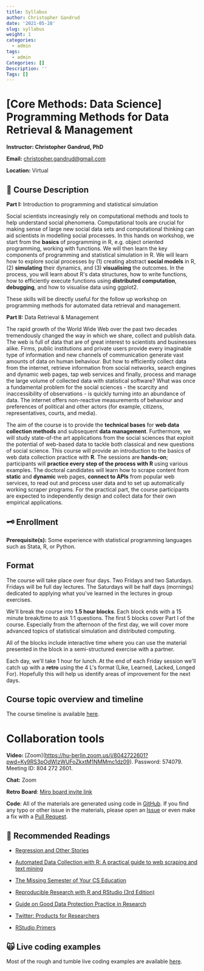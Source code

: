 ```yaml
---
title: Syllabus
author: Christopher Gandrud
date: '2021-05-28'
slug: syllabus
weight: 1
categories:
  - admin
tags:
  - admin
Categories: []
Description: ''
Tags: []
---
```


# \[Core Methods: Data Science\] Programming Methods for Data Retrieval & Management

**Instructor: Christopher Gandrud, PhD**

**Email:** [christopher.gandrud\@gmail.com](mailto:christopher.gandrud@gmail.com)

**Location:** Virtual

## 📜 Course Description

**Part I:** Introduction to programming and statistical simulation

Social scientists increasingly rely on computational methods and tools to help understand social phenomena. Computational tools are crucial for making sense of large new social data sets and computational thinking can aid scientists in modelling social processes. In this hands on workshop, we start from the **basics** of programming in R, e.g. object oriented programming, working with functions. We will then learn the key components of programming and statistical simulation in R. We will learn how to explore social processes by (1) creating abstract **social models** in R, (2) **simulating** their dynamics, and (3) **visualising** the outcomes. In the process, you will learn about R's data structures, how to write functions, how to efficiently execute functions using **distributed computation**, **debugging**, and how to visualise data using ggplot2.

These skills will be directly useful for the follow up workshop on programming methods for automated data retrieval and management.

**Part II:** Data Retrieval & Management

The rapid growth of the World Wide Web over the past two decades tremendously changed the way in which we share, collect and publish data. The web is full of data that are of great interest to scientists and businesses alike. Firms, public institutions and private users provide every imaginable type of information and new channels of communication generate vast amounts of data on human behaviour. But how to efficiently collect data from the internet, retrieve information from social networks, search engines and dynamic web pages, tap web services and finally, process and manage the large volume of collected data with statistical software? What was once a fundamental problem for the social sciences - the scarcity and inaccessibility of observations - is quickly turning into an abundance of data. The internet offers non-reactive measurements of behaviour and preferences of political and other actors (for example, citizens, representatives, courts, and media).

The aim of the course is to provide the **technical bases** for **web data collection methods** and subsequent **data management**. Furthermore, we will study state-of-the art applications from the social sciences that exploit the potential of web-based data to tackle both classical and new questions of social science. This course will provide an introduction to the basics of web data collection practice with **R**. The sessions are **hands-on**; participants will **practice every step of the process with R** using various examples. The doctoral candidates will learn how to scrape content from **static** and **dynamic** web pages, **connect to APIs** from popular web services, to read out and process user data and to set up automatically working scraper programs. For the practical part, the course participants are expected to independently design and collect data for their own empirical applications.

## 🗝 Enrollment

**Prerequisite(s):** Some experience with statistical programming languages such as Stata, R, or Python.

## Format

The course will take place over four days. Two Fridays and two Saturdays. Fridays will be full day lectures. The Saturdays will be half days (mornings) dedicated to applying what you've learned in the lectures in group exercises.

We'll break the course into **1.5 hour blocks**. Each block ends with a 15 minute break/time to ask 1:1 questions. The first 5 blocks cover Part I of the course. Especially from the afternoon of the first day, we will cover more advanced topics of statistical simulation and distributed computing.

All of the blocks include interactive time where you can use the material presented in the block in a semi-structured exercise with a partner.

Each day, we'll take 1 hour for lunch. At the end of each Friday session we'll catch up with a **retro** using the 4 L's format (Like, Learned, Lacked, Longed For). Hopefully this will help us identify areas of improvement for the next days.

## Course topic overview and timeline

The course timeline is available [here](https://www.notion.so/fcbe957300b7491da31519496ce2591c?v=1dabef0c5ec74aaa8fd7a57f0afa53b9).

# Collaboration tools

<!-- **Integrated Developer Environment:** [RStudio Cloud](https://rstudio.cloud/project/1140732) -->

**Video:** \[Zoom\](<https://hu-berlin.zoom.us/j/8042722601?pwd=Ky9RS3pOdWlzWUFoZkxtM1NMMmc1dz09>). Password: 574079. Meeting ID: 804 272 2601.

**Chat:** Zoom

**Retro Board**: [Miro board invite link](https://miro.com/welcomeonboard/FM4bLP7VzR2pqQTVn2rZBySYZvvas5dFnqkvu06PThVfCb3HYV6qmKlM5tdfJPDu)

**Code**: All of the materials are generated using code in [GitHub](https://github.com/christophergandrud/intro-data-retrieval-management/tree/website). If you find any typo or other issue in the materials, please open an [Issue](https://github.com/christophergandrud/intro-data-retrieval-management/issues) or even make a fix with a [Pull Request](https://docs.github.com/en/github/collaborating-with-issues-and-pull-requests/proposing-changes-to-your-work-with-pull-requests/about-pull-requests).

## 📖 Recommended Readings

-   [Regression and Other Stories](https://avehtari.github.io/ROS-Examples/)

-   [Automated Data Collection with R: A practical guide to web scraping and text mining](https://onlinelibrary.wiley.com/doi/book/10.1002/9781118834732)

-   [The Missing Semester of Your CS Education](https://missing.csail.mit.edu/)

-   [Reproducible Research with R and RStudio (3rd Edition)](https://brave-pasteur-c09ffa.netlify.app/slides/code/bookdown.pdf)

-   [Guide on Good Data Protection Practice in Research](https://www.eui.eu/Documents/ServicesAdmin/DeanOfStudies/ResearchEthics/Guide-Data-Protection-Research.pdf)

-   [Twitter: Products for Researchers](https://developer.twitter.com/en/use-cases/academic-researchers/products-for-researchers)

-   [RStudio Primers](https://rstudio.cloud/learn/primers)

## 🙀 Live coding examples

Most of the rough and tumble live coding examples are available [here](https://github.com/christophergandrud/hu-live-coding-course-examples).
